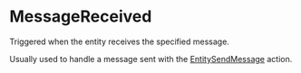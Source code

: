 # MessageReceived

Triggered when the entity receives the specified message.

Usually used to handle a message sent with the
[EntitySendMessage](Action/EntitySendMessage) action.
